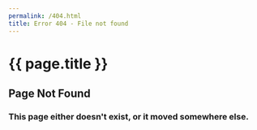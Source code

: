 ```yaml
---
permalink: /404.html
title: Error 404 - File not found
---  
```


# {{ page.title }}

## Page Not Found

### This page either doesn't exist, or it moved somewhere else.
